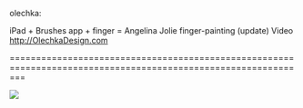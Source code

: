 <!--
id: 923956856
link: http://tumblr.atmos.org/post/923956856/olechka-ipad-brushes-app-finger-angelina
slug: olechka-ipad-brushes-app-finger-angelina
date: Sun Aug 08 2010 15:20:13 GMT-0700 (PDT)
publish: 2010-08-08
tags: 
title: olechka:

iPad + Brushes app + finger = Angelina Jolie finger-painting (update) Video
http://OlechkaDesign.com

-->


olechka:

iPad + Brushes app + finger = Angelina Jolie finger-painting (update) Video
http://OlechkaDesign.com

===============================================================================================================

![](http://www.tumblr.com/photo/1280/atmos/923956856/1/tumblr_l6sq3y3PHa1qzoile)

